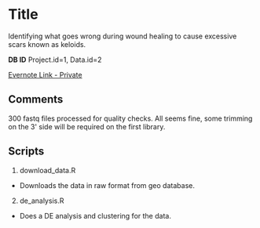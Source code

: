 # Title
Identifying what goes wrong during wound healing to cause excessive scars known as keloids.

**DB ID** Project.id=1, Data.id=2  

[Evernote Link - Private](https://www.evernote.com/shard/s288/nl/38698211/0a8bc5dc-e07d-40e4-9077-725c94e97bcd?title=00%20Keloid%20RNA-Seq)
## Comments
300 fastq files processed for quality checks. All seems fine, some trimming on the 3' side will be required on the first library.  

## Scripts
1. download_data.R
  * Downloads the data in raw format from geo database.  
2. de_analysis.R  
  * Does a DE analysis and clustering for the data.  